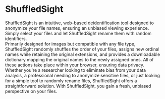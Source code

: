 # ShuffledSight

ShuffledSight is an intuitive, web-based deidentification tool designed to anonymize your file names,  ensuring an unbiased viewing experience. Simply select your files and let ShuffledSight rename them with random identifiers.   
Primarily designed for images but compatible with any file type, ShuffledSight randomly shuffles the order of your files, assigns new ordinal names while retaining the original extensions, and provides a downloadable dictionary mapping the original names to the newly assigned ones. All of these actions take place within your browser, ensuring data privacy.    
Whether you're a researcher looking to eliminate bias from your data analysis, a professional needing to anonymize sensitive files, or just looking for a simple tool to randomly rename files, ShuffledSight offers a straightforward solution. With ShuffledSight, you gain a fresh, unbiased perspective on your files.